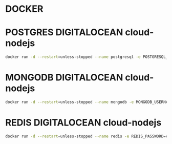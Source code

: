 # DOCKER

# POSTGRES DIGITALOCEAN cloud-nodejs 
```bash
docker run -d --restart=unless-stopped --name postgresql -e POSTGRESQL_USERNAME=root -e POSTGRESQL_PASSWORD=fede66c2e9e7f6bc7d27c929f162e19cSS -e POSTGRESQL_DATABASE=gostack14 -p 35432:5432 bitnami/postgresql:latest
```

# MONGODB DIGITALOCEAN cloud-nodejs 
```bash
docker run -d --restart=unless-stopped --name mongodb -e MONGODB_USERNAME=root -e MONGODB_PASSWORD=ca9f183a5f5ee17cf1f932fc1b6d8d64SS -e MONGODB_DATABASE=gostack14 -p 47017:27017 bitnami/mongodb:latest
```

# REDIS DIGITALOCEAN cloud-nodejs 
```bash
docker run -d --restart=unless-stopped --name redis -e REDIS_PASSWORD=c6069fbcdf5f8fdd506013629156542dSS -p 56379:6379 bitnami/redis:latest
```